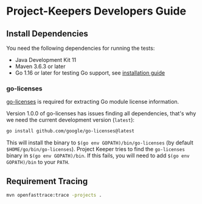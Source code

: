 # Project-Keepers Developers Guide

## Install Dependencies

You need the following dependencies for running the tests:

* Java Development Kit 11
* Maven 3.6.3 or later
* Go 1.16 or later for testing Go support, see [installation guide](https://go.dev/doc/install)

### go-licenses

[go-licenses](https://github.com/google/go-licenses/) is required for extracting Go module license information.

Version 1.0.0 of go-licenses has issues finding all dependencies, that's why we need the current development version (`latest`):

```sh
go install github.com/google/go-licenses@latest
```

This will install the binary to `$(go env GOPATH)/bin/go-licenses` (by default `$HOME/go/bin/go-licenses`). Project Keeper tries to find the `go-licenses` binary in `$(go env GOPATH)/bin`. If this fails, you will need to add `$(go env GOPATH)/bin` to your `PATH`.

## Requirement Tracing

```sh
mvn openfasttrace:trace -projects .
```
